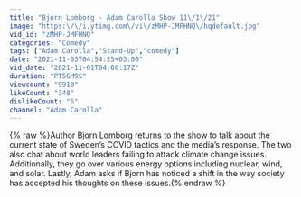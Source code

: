 ```yaml
---
title: "Bjorn Lomborg - Adam Carolla Show 11\/1\/21"
image: "https:\/\/i.ytimg.com\/vi\/zMHP-JMFHNQ\/hqdefault.jpg"
vid_id: "zMHP-JMFHNQ"
categories: "Comedy"
tags: ["Adam Carolla","Stand-Up","comedy"]
date: "2021-11-03T04:54:25+03:00"
vid_date: "2021-11-01T04:00:17Z"
duration: "PT56M9S"
viewcount: "9910"
likeCount: "348"
dislikeCount: "6"
channel: "Adam Carolla"
---
```

{% raw %}Author Bjorn Lomborg returns to the show to talk about the current state of Sweden’s COVID tactics and the media’s response. The two also chat about  world leaders failing to attack climate change issues. Additionally, they go over various energy options including nuclear, wind, and solar. Lastly, Adam asks if Bjorn has noticed a shift in the way society has accepted his thoughts on these issues.{% endraw %}
